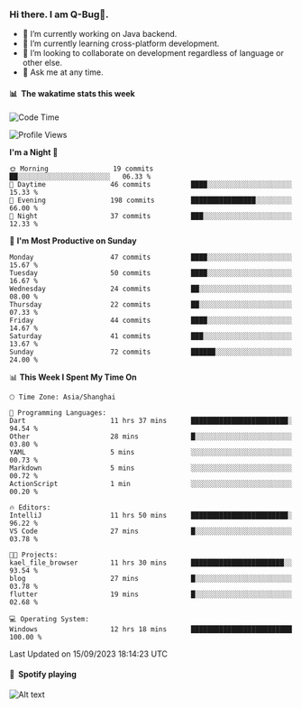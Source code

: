 ### Hi there. I am Q-Bug🐞.

- 🔭 I’m currently working on Java backend.
- 🌱 I’m currently learning cross-platform development.
- 👯 I’m looking to collaborate on development regardless of language or other else.
- 💬 Ask me at any time.

#### 📊 &nbsp;**The wakatime stats this week**  
<!--START_SECTION:waka-->
![Code Time](http://img.shields.io/badge/Code%20Time-107%20hrs%2018%20mins-blue)

![Profile Views](http://img.shields.io/badge/Profile%20Views-0-blue)

**I'm a Night 🦉** 

```text
🌞 Morning                19 commits          ██░░░░░░░░░░░░░░░░░░░░░░░   06.33 % 
🌆 Daytime                46 commits          ████░░░░░░░░░░░░░░░░░░░░░   15.33 % 
🌃 Evening                198 commits         ████████████████░░░░░░░░░   66.00 % 
🌙 Night                  37 commits          ███░░░░░░░░░░░░░░░░░░░░░░   12.33 % 
```
📅 **I'm Most Productive on Sunday** 

```text
Monday                   47 commits          ████░░░░░░░░░░░░░░░░░░░░░   15.67 % 
Tuesday                  50 commits          ████░░░░░░░░░░░░░░░░░░░░░   16.67 % 
Wednesday                24 commits          ██░░░░░░░░░░░░░░░░░░░░░░░   08.00 % 
Thursday                 22 commits          ██░░░░░░░░░░░░░░░░░░░░░░░   07.33 % 
Friday                   44 commits          ████░░░░░░░░░░░░░░░░░░░░░   14.67 % 
Saturday                 41 commits          ███░░░░░░░░░░░░░░░░░░░░░░   13.67 % 
Sunday                   72 commits          ██████░░░░░░░░░░░░░░░░░░░   24.00 % 
```


📊 **This Week I Spent My Time On** 

```text
🕑︎ Time Zone: Asia/Shanghai

💬 Programming Languages: 
Dart                     11 hrs 37 mins      ████████████████████████░   94.54 % 
Other                    28 mins             █░░░░░░░░░░░░░░░░░░░░░░░░   03.80 % 
YAML                     5 mins              ░░░░░░░░░░░░░░░░░░░░░░░░░   00.73 % 
Markdown                 5 mins              ░░░░░░░░░░░░░░░░░░░░░░░░░   00.72 % 
ActionScript             1 min               ░░░░░░░░░░░░░░░░░░░░░░░░░   00.20 % 

🔥 Editors: 
IntelliJ                 11 hrs 50 mins      ████████████████████████░   96.22 % 
VS Code                  27 mins             █░░░░░░░░░░░░░░░░░░░░░░░░   03.78 % 

🐱‍💻 Projects: 
kael_file_browser        11 hrs 30 mins      ███████████████████████░░   93.54 % 
blog                     27 mins             █░░░░░░░░░░░░░░░░░░░░░░░░   03.78 % 
flutter                  19 mins             █░░░░░░░░░░░░░░░░░░░░░░░░   02.68 % 

💻 Operating System: 
Windows                  12 hrs 18 mins      █████████████████████████   100.00 % 
```


 Last Updated on 15/09/2023 18:14:23 UTC
<!--END_SECTION:waka-->

#### 🎵 &nbsp;**Spotify playing**  
![Alt text](https://spotify-recently-played-readme.vercel.app/api?user=e5y1o4x7kdt9kf2blu4wvmb4s&unique={true|1|on|yes})
